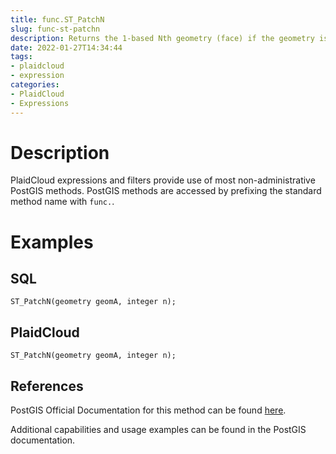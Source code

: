 ```yaml
---
title: func.ST_PatchN
slug: func-st-patchn
description: Returns the 1-based Nth geometry (face) if the geometry is a POLYHEDRALSURFACE or POLYHEDRALSURFACEM
date: 2022-01-27T14:34:44
tags:
- plaidcloud
- expression
categories:
- PlaidCloud
- Expressions
---
```



# Description


PlaidCloud expressions and filters provide use of most non-administrative PostGIS methods. PostGIS methods are accessed by prefixing the standard method name with `func.`.



# Examples


## SQL



```
ST_PatchN(geometry geomA, integer n);
```


## PlaidCloud



```
ST_PatchN(geometry geomA, integer n);
```


## References


PostGIS Official Documentation for this method can be found [here](https://postgis.net/docs/manual-3.1/ST_PatchN.html).



Additional capabilities and usage examples can be found in the PostGIS documentation.

